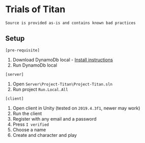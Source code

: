 # Trials of Titan

`Source is provided as-is and contains known bad practices`

## Setup

`[pre-requisite]`

1. Download DynamoDb local - [Install instructions](https://docs.aws.amazon.com/amazondynamodb/latest/developerguide/DynamoDBLocal.DownloadingAndRunning.html#DynamoDBLocal.DownloadingAndRunning.title)
2. Run DynamoDb local

`[server]`

1. Open `Server\Project-Titan\Project-Titan.sln`
2. Run project `Run.Local.All`

`[client]`

1. Open client in Unity (tested on `2019.4.3f1`, newer may work)
2. Run the client
3. Register with any email and a password
4. Press `I verified`
5. Choose a name
6. Create and character and play